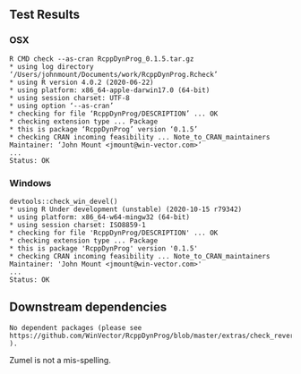 


## Test Results


### OSX

    R CMD check --as-cran RcppDynProg_0.1.5.tar.gz 
    * using log directory ‘/Users/johnmount/Documents/work/RcppDynProg.Rcheck’
    * using R version 4.0.2 (2020-06-22)
    * using platform: x86_64-apple-darwin17.0 (64-bit)
    * using session charset: UTF-8
    * using option ‘--as-cran’
    * checking for file ‘RcppDynProg/DESCRIPTION’ ... OK
    * checking extension type ... Package
    * this is package ‘RcppDynProg’ version ‘0.1.5’
    * checking CRAN incoming feasibility ... Note_to_CRAN_maintainers
    Maintainer: ‘John Mount <jmount@win-vector.com>’
    ...
    Status: OK

### Windows

    devtools::check_win_devel()
    * using R Under development (unstable) (2020-10-15 r79342)
    * using platform: x86_64-w64-mingw32 (64-bit)
    * using session charset: ISO8859-1
    * checking for file 'RcppDynProg/DESCRIPTION' ... OK
    * checking extension type ... Package
    * this is package 'RcppDynProg' version '0.1.5'
    * checking CRAN incoming feasibility ... Note_to_CRAN_maintainers
    Maintainer: 'John Mount <jmount@win-vector.com>'
    ...
    Status: OK
    
## Downstream dependencies

    No dependent packages (please see https://github.com/WinVector/RcppDynProg/blob/master/extras/check_reverse_dependencies.md ).

Zumel is not a mis-spelling.

